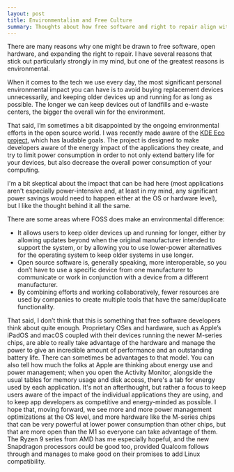 ```yaml
---
layout: post
title: Environmentalism and Free Culture
summary: Thoughts about how free software and right to repair align with environmentalism
---
```


There are many reasons why one might be drawn to free software, open hardware, and expanding the right to repair. I have several reasons that stick out particularly strongly in my mind, but one of the greatest reasons is environmental.

When it comes to the tech we use every day, the most significant personal environmental impact you can have is to avoid buying replacement devices unnecessarily, and keeping older devices up and running for as long as possible. The longer we can keep devices out of landfills and e-waste centers, the bigger the overall win for the environment.

That said, I’m sometimes a bit disappointed by the ongoing environmental efforts in the open source world. I was recently made aware of the [KDE Eco project](https://eco.kde.org/), which has laudable goals. The project is designed to make developers aware of the energy impact of the applications they create, and try to limit power consumption in order to not only extend battery life for your devices, but also decrease the overall power consumption of your computing.

I'm a bit skeptical about the impact that can be had here (most applications aren't especially power-intensive and, at least in my mind, any significant power savings would need to happen either at the OS or hardware level), but I like the thought behind it all the same.

There are some areas where FOSS does make an environmental difference:

* It allows users to keep older devices up and running for longer, either by allowing updates beyond when the original manufacturer intended to support the system, or by allowing you to use lower-power alternatives for the operating system to keep older systems in use longer.
* Open source software is, generally speaking, more interoperable, so you don’t have to use a specific device from one manufacturer to communicate or work in conjunction with a device from a different manufacturer.
* By combining efforts and working collaboratively, fewer resources are used by companies to create multiple tools that have the same/duplicate functionality.

That said, I don’t think that this is something that free software developers think about quite enough. Proprietary OSes and hardware, such as Apple’s iPadOS and macOS coupled with their devices running the newer M-series chips, are able to really take advantage of the hardware and manage the power to give an incredible amount of performance and an outstanding battery life. There can sometimes be advantages to that model. You can also tell how much the folks at Apple are thinking about energy use and power management; when you open the Activity Monitor, alongside the usual tables for memory usage and disk access, there's a tab for energy used by each application. It's not an afterthought, but rather a focus to keep users aware of the impact of the individual applications they are using, and to keep app developers as competitive and energy-minded as possible. I hope that, moving forward, we see more and more power management optimizations at the OS level, and more hardware like the M-series chips that can be very powerful at lower power consumption than other chips, but that are more open than the M1 so everyone can take advantage of them. The Ryzen 9 series from AMD has me especially hopeful, and the new Snapdragon processors could be good too, provided Qualcom follows through and manages to make good on their promises to add Linux compatibility.
